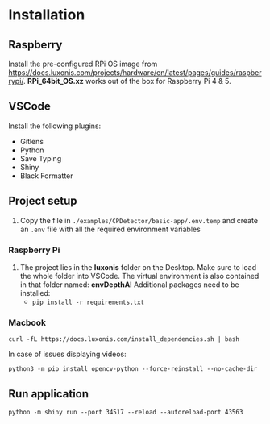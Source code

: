 # Installation

## Raspberry

Install the pre-configured RPi OS image
from https://docs.luxonis.com/projects/hardware/en/latest/pages/guides/raspberrypi/.
**RPi_64bit_OS.xz** works out of the box for Raspberry Pi 4 & 5.

## VSCode

Install the following plugins:

- Gitlens
- Python
- Save Typing
- Shiny
- Black Formatter

## Project setup

1. Copy the file in `./examples/CPDetector/basic-app/.env.temp` and create an `.env` file with all the required environment
   variables

### Raspberry Pi
1. The project lies in the **luxonis** folder on the Desktop.
   Make sure to load the whole folder into VSCode.
   The virtual environment is also contained in that folder named: **envDepthAI**
   Additional packages need to be installed:
    - `pip install -r requirements.txt`

### Macbook
`curl -fL https://docs.luxonis.com/install_dependencies.sh | bash`

In case of issues displaying videos:

`python3 -m pip install opencv-python --force-reinstall --no-cache-dir`


## Run application
`python -m shiny run --port 34517 --reload --autoreload-port 43563`